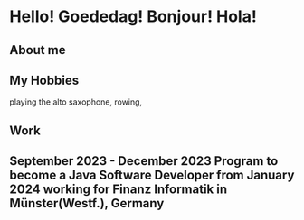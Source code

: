 # Hello! Goededag! Bonjour! Hola!  

## About me

## My Hobbies
playing the alto saxophone, rowing, 

## Work
September 2023 - December 2023 Program to become a Java Software Developer
from January 2024 working for Finanz Informatik in Münster(Westf.), Germany
---